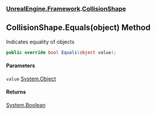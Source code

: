 ### [UnrealEngine.Framework](./UnrealEngine-Framework.md 'UnrealEngine.Framework').[CollisionShape](./CollisionShape.md 'UnrealEngine.Framework.CollisionShape')
## CollisionShape.Equals(object) Method
Indicates equality of objects  
```csharp
public override bool Equals(object value);
```
#### Parameters
<a name='UnrealEngine-Framework-CollisionShape-Equals(object)-value'></a>
`value` [System.Object](https://docs.microsoft.com/en-us/dotnet/api/System.Object 'System.Object')  
  
#### Returns
[System.Boolean](https://docs.microsoft.com/en-us/dotnet/api/System.Boolean 'System.Boolean')  
